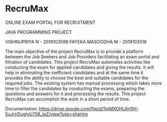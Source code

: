 # RecruMax

ONLINE EXAM PORTAL FOR RECRUITMENT

JAVA PROGRAMMING PROJECT

VISHNUPRIYA N - 2019103599
FAYEKA MASOODHA M - 2019103518

The main objective of the project RecruMax is to
provide a platform between the Job Seekers and Job Providers
facilitating an exam portal and filtration of candidates. This project
RecruMax automates activities like conducting the exam for
applied candidates and giving the results. It will help in eliminating
the inefficient candidates and at the same time it provides the
ability to choose the best and suitable candidates for the required
jobs.
The existing system has manual processing which
takes more time to filter the candidates by conducting the exams,
preparing the questions and answers for it and processing the
results. This project RecruMax can accomplish the work in a short
period of time.

Documentation: https://drive.google.com/file/d/1tpMXOHL6n1tH-5uJrirDugIyU758_IaZ/view?usp=sharing
